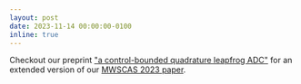 ```yaml
---
layout: post
date: 2023-11-14 00:00:00-0100
inline: true
---
```


Checkout our preprint ["a control-bounded quadrature leapfrog ADC"](https://arxiv.org/abs/2310.18110v1) for an extended version of our [MWSCAS 2023 paper](https://arxiv.org/abs/2211.06745).
